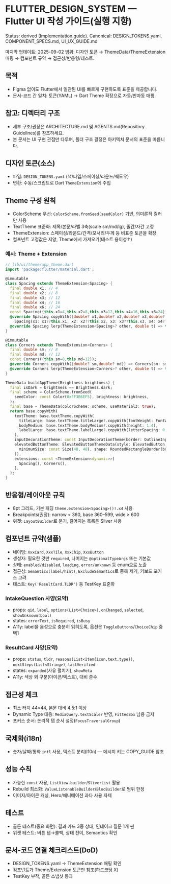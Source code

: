 # FLUTTER_DESIGN_SYSTEM — Flutter UI 작성 가이드(실행 지향)
Status: derived (Implementation guide). Canonical: DESIGN_TOKENS.yaml, COMPONENT_SPECS.md, UI_UX_GUIDE.md

마지막 업데이트: 2025-09-02
범위: 디자인 토큰 → ThemeData/ThemeExtension 매핑 → 컴포넌트 규약 → 접근성/반응형/테스트.

## 목적
- Figma 없이도 Flutter에서 일관된 UI를 빠르게 구현하도록 표준을 제공합니다.
- 문서-코드 간 일치: 토큰(YAML) → Dart Theme 확장으로 자동/반자동 매핑.

## 참고: 디렉터리 구조
- 세부 구조/권장은 ARCHITECTURE.md 및 AGENTS.md(Repository Guidelines)를 참조하세요.
- 본 문서는 UI 구현 관점만 다루며, 폴더 구조 결정은 아키텍처 문서의 표준을 따릅니다.

## 디자인 토큰(소스)
- 파일: `DESIGN_TOKENS.yaml` (색/타입/스페이싱/라운드/쉐도우)
- 변환: 수동/스크립트로 Dart `ThemeExtension`에 주입

## Theme 구성 원칙
- ColorScheme 우선: `ColorScheme.fromSeed(seedColor)` 기반, 의미론적 컬러만 사용
- TextTheme 표준화: 제목/본문/라벨 3축(scale sm/md/lg), 줄간/자간 고정
- ThemeExtension: 스페이싱/라운드/간격/모서리/두께 등 비표준 토큰을 확장
- 컴포넌트 고정값은 지양, Theme에서 가져오기(테스트 용이성↑)

### 예시: Theme + Extension
```dart
// lib/ui/theme/app_theme.dart
import 'package:flutter/material.dart';

@immutable
class Spacing extends ThemeExtension<Spacing> {
  final double x1; // 4
  final double x2; // 8
  final double x3; // 12
  final double x4; // 16
  final double x6; // 24
  const Spacing({this.x1=4,this.x2=8,this.x3=12,this.x4=16,this.x6=24});
  @override Spacing copyWith({double? x1,double? x2,double? x3,double? x4,double? x6}) =>
    Spacing(x1: x1??this.x1, x2: x2??this.x2, x3: x3??this.x3, x4: x4??this.x4, x6: x6??this.x6);
  @override Spacing lerp(ThemeExtension<Spacing>? other, double t) => this;
}

@immutable
class Corners extends ThemeExtension<Corners> {
  final double sm; // 8
  final double md; // 12
  const Corners({this.sm=8,this.md=12});
  @override Corners copyWith({double? sm,double? md}) => Corners(sm: sm??this.sm, md: md??this.md);
  @override Corners lerp(ThemeExtension<Corners>? other, double t) => this;
}

ThemeData buildAppTheme(Brightness brightness) {
  final isDark = brightness == Brightness.dark;
  final scheme = ColorScheme.fromSeed(
    seedColor: const Color(0xFF3B6EF5), brightness: brightness,
  );
  final base = ThemeData(colorScheme: scheme, useMaterial3: true);
  return base.copyWith(
    textTheme: base.textTheme.copyWith(
      titleLarge: base.textTheme.titleLarge?.copyWith(fontWeight: FontWeight.w600),
      bodyMedium: base.textTheme.bodyMedium?.copyWith(height: 1.4),
      labelLarge: base.textTheme.labelLarge?.copyWith(letterSpacing: 0.2),
    ),
    inputDecorationTheme: const InputDecorationTheme(border: OutlineInputBorder()),
    elevatedButtonTheme: ElevatedButtonThemeData(style: ElevatedButton.styleFrom(
      minimumSize: const Size(48, 48), shape: RoundedRectangleBorder(borderRadius: BorderRadius.all(Radius.circular(12))),
    )),
    extensions: const <ThemeExtension<dynamic>>[
      Spacing(), Corners(),
    ],
  );
}
```

## 반응형/레이아웃 규칙
- 8pt 그리드, 기본 패딩 `theme.extension<Spacing>()!.x4` 사용
- Breakpoints(권장): narrow < 360, base 360–599, wide ≥ 600
- 위젯: `LayoutBuilder`로 분기, 길어지는 목록은 Sliver 사용

## 컴포넌트 규약(샘플)
- 네이밍: `XxxCard`, `XxxTile`, `XxxChip`, `XxxButton`
- 생성자: 필요한 것만 `required`, 나머지는 `@optionalTypeArgs` 또는 기본값
- 상태: `enabled/disabled`, `loading`, `error/unknown` 등 enum으로 노출
- 접근성: `Semantics(label/hint)`, `ExcludeSemantics`로 중복 제거, 키보드 포커스 고려
- 테스트: `Key('ResultCard.TLDR')` 등 TestKey 표준화

### IntakeQuestion 사양(요약)
- props: `qid`, `label`, `options(List<Choice>)`, `onChanged`, `selected`, `showUnknown(bool)`
- states: `errorText`, `isRequired`, `isBusy`
- A11y: label을 음성으로 충분히 읽히도록, 옵션은 `ToggleButtons`/`ChoiceChip` 중 택1

### ResultCard 사양(요약)
- props: `status`, `tldr`, `reasons(List<Item{icon,text,type})`, `nextSteps(List<String>)`, `lastVerified`
- states: `expanded`(사유 펼치기), `showMeta`
- A11y: 색상 외 구분(아이콘/텍스트), 대비 준수

## 접근성 체크
- 최소 터치 44×44, 본문 대비 4.5:1 이상
- Dynamic Type 대응: `MediaQuery.textScaler` 반영, `FittedBox` 남용 금지
- 포커스 순서: 논리적 탭 순서 설정(`FocusTraversalGroup`)

## 국제화(i18n)
- 숫자/날짜/통화 `intl` 사용, 텍스트 분리(l10n) — 메시지 키는 COPY_GUIDE 참조

## 성능 수칙
- 가능한 `const` 사용, `ListView.builder`/`SliverList` 활용
- Rebuild 최소화: `ValueListenableBuilder`/`BlocBuilder`로 범위 한정
- 이미지/아이콘 캐싱, Hero/애니메이션 과다 사용 자제

## 테스트
- 골든 테스트(중요 화면): 결과 카드 3종 상태, 인테이크 질문 1개 씬
- 위젯 테스트: 버튼 탭→콜백, 상태 전이, Semantics 확인

## 문서-코드 연결 체크리스트(DoD)
- DESIGN_TOKENS.yaml → ThemeExtension 매핑 확인
- 컴포넌트가 Theme/Extension 토큰만 참조(하드코딩 X)
- TestKey 부착, 골든 스냅샷 통과
